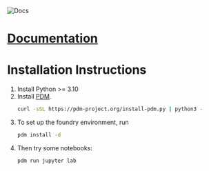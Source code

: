 ![Docs](https://github.com/pfrommerd/foundry/actions/workflows/docs.yml/badge.svg)

# [Documentation](https://foundry.pfrommer.dev/)

# Installation Instructions

 1. Install Python >= 3.10
 2. Install [PDM](https://pdm-project.org/latest/).
    ```bash
    curl -sSL https://pdm-project.org/install-pdm.py | python3 -
    ```
 3. To set up the foundry environment, run
    ```bash
    pdm install -d
    ```
 4. Then try some notebooks:
    ```bash
    pdm run jupyter lab
    ```
